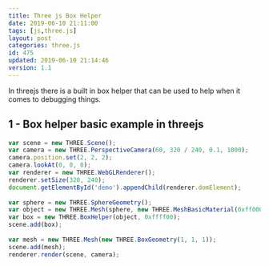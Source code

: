 ```yaml
---
title: Three js Box Helper
date: 2019-06-10 21:11:00
tags: [js,three.js]
layout: post
categories: three.js
id: 475
updated: 2019-06-10 21:14:46
version: 1.1
---
```


In threejs there is a built in box helper that can be used to help when it comes to debugging things.

<!-- more -->

## 1 - Box helper basic example in threejs

```js
var scene = new THREE.Scene();
var camera = new THREE.PerspectiveCamera(60, 320 / 240, 0.1, 1000);
camera.position.set(2, 2, 2);
camera.lookAt(0, 0, 0);
var renderer = new THREE.WebGLRenderer();
renderer.setSize(320, 240);
document.getElementById('demo').appendChild(renderer.domElement);
 
var sphere = new THREE.SphereGeometry();
var object = new THREE.Mesh(sphere, new THREE.MeshBasicMaterial(0xff0000));
var box = new THREE.BoxHelper(object, 0xffff00);
scene.add(box);
 
var mesh = new THREE.Mesh(new THREE.BoxGeometry(1, 1, 1));
scene.add(mesh);
renderer.render(scene, camera);
```